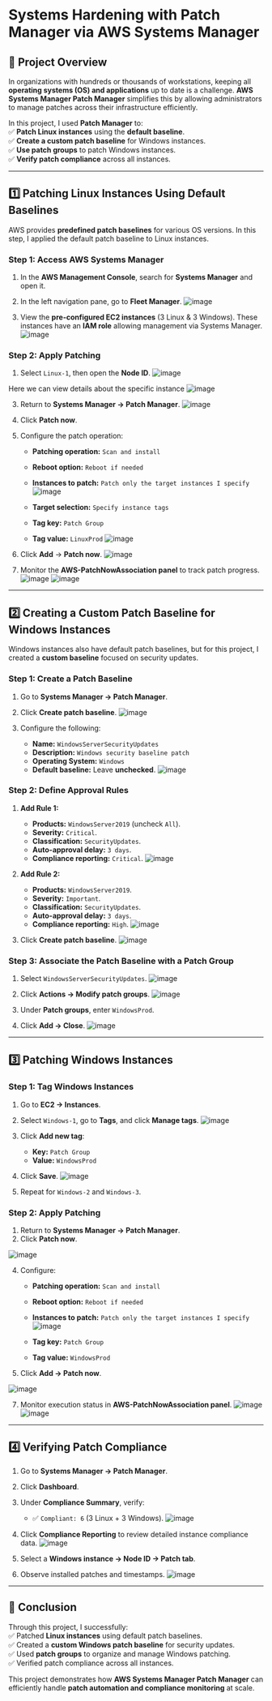 # Systems Hardening with Patch Manager via AWS Systems Manager

## 📌 Project Overview

In organizations with hundreds or thousands of workstations, keeping all **operating systems (OS) and applications** up to date is a challenge. **AWS Systems Manager Patch Manager** simplifies this by allowing administrators to manage patches across their infrastructure efficiently.

In this project, I used **Patch Manager** to: </br> 
✅ **Patch Linux instances** using the **default baseline**.  
✅ **Create a custom patch baseline** for Windows instances.  
✅ **Use patch groups** to patch Windows instances.  
✅ **Verify patch compliance** across all instances.  

---

## **1️⃣ Patching Linux Instances Using Default Baselines**

AWS provides **predefined patch baselines** for various OS versions. In this step, I applied the default patch baseline to Linux instances.

### **Step 1: Access AWS Systems Manager**
1. In the **AWS Management Console**, search for **Systems Manager** and open it.
2. In the left navigation pane, go to **Fleet Manager**.
![image](https://github.com/user-attachments/assets/32e2742b-590b-4888-968d-404be09ce93f)

4. View the **pre-configured EC2 instances** (3 Linux & 3 Windows). These instances have an **IAM role** allowing management via Systems Manager.
![image](https://github.com/user-attachments/assets/78db5940-efdd-4b8e-96f2-551be6028b7a)

### **Step 2: Apply Patching**
1. Select `Linux-1`, then open the **Node ID**.
![image](https://github.com/user-attachments/assets/dff0c2d8-569d-415f-aa6a-0796cbc557ea)

Here we can view details about the specific instance
![image](https://github.com/user-attachments/assets/859e3475-a491-4009-88f2-19c175b759ad)

3. Return to **Systems Manager → Patch Manager**.
![image](https://github.com/user-attachments/assets/2ec96716-b483-4f2e-99f0-a24173da6dba)

5. Click **Patch now**.
6. Configure the patch operation:
   - **Patching operation:** `Scan and install`
   - **Reboot option:** `Reboot if needed`
   - **Instances to patch:** `Patch only the target instances I specify`
  ![image](https://github.com/user-attachments/assets/ad52ca40-a474-4c0d-8864-70046df3b8a3)

   - **Target selection:** `Specify instance tags`
   - **Tag key:** `Patch Group`
   - **Tag value:** `LinuxProd`
![image](https://github.com/user-attachments/assets/1e4c2b8d-088d-4266-8e88-86c73573dcea)

7. Click **Add** → **Patch now**.
![image](https://github.com/user-attachments/assets/acf1b5a2-1cd2-4556-a904-3ddaedf83086)

9. Monitor the **AWS-PatchNowAssociation panel** to track patch progress.
![image](https://github.com/user-attachments/assets/04d2215a-5ccb-44c1-a89b-7d23dd4704f1)
![image](https://github.com/user-attachments/assets/3c2018f5-6da1-4fd8-80bf-d52a34aa9048)

---

## **2️⃣ Creating a Custom Patch Baseline for Windows Instances**

Windows instances also have default patch baselines, but for this project, I created a **custom baseline** focused on security updates.

### **Step 1: Create a Patch Baseline**
1. Go to **Systems Manager → Patch Manager**.
2. Click **Create patch baseline**.
![image](https://github.com/user-attachments/assets/a732cb46-317b-4ecf-b595-d747da7ad1be)
   
4. Configure the following:
   - **Name:** `WindowsServerSecurityUpdates`
   - **Description:** `Windows security baseline patch`
   - **Operating System:** `Windows`
   - **Default baseline:** Leave **unchecked**.
![image](https://github.com/user-attachments/assets/cb8a59a8-9bb9-49e4-b533-c1854c762359)

### **Step 2: Define Approval Rules**
1. **Add Rule 1:**
   - **Products:** `WindowsServer2019` (uncheck `All`).
   - **Severity:** `Critical`.
   - **Classification:** `SecurityUpdates`.
   - **Auto-approval delay:** `3 days`.
   - **Compliance reporting:** `Critical`.
![image](https://github.com/user-attachments/assets/96cdae16-5ec3-436a-9437-05f50b8ed734)
  
2. **Add Rule 2:**
   - **Products:** `WindowsServer2019`.
   - **Severity:** `Important`.
   - **Classification:** `SecurityUpdates`.
   - **Auto-approval delay:** `3 days`.
   - **Compliance reporting:** `High`.
![image](https://github.com/user-attachments/assets/e594d982-fba6-4452-9bc0-f459bdd6eea6)

3. Click **Create patch baseline**.
![image](https://github.com/user-attachments/assets/da75a88a-2c0c-45fc-8d35-36ac0bbf0424)

### **Step 3: Associate the Patch Baseline with a Patch Group**
1. Select `WindowsServerSecurityUpdates`.
![image](https://github.com/user-attachments/assets/c3396508-03dd-4586-b610-cc776a9600c0)

3. Click **Actions → Modify patch groups**.
![image](https://github.com/user-attachments/assets/708cea42-0511-4582-abbf-20a8739f8873)

5. Under **Patch groups**, enter `WindowsProd`.
6. Click **Add → Close**.
![image](https://github.com/user-attachments/assets/680f6a88-1d42-4b51-b4f8-507bedcb64f5)

---

## **3️⃣ Patching Windows Instances**

### **Step 1: Tag Windows Instances**
1. Go to **EC2 → Instances**.
2. Select `Windows-1`, go to **Tags**, and click **Manage tags**.
![image](https://github.com/user-attachments/assets/d41b6d38-cd3d-4549-83d6-e677c379e359)

4. Click **Add new tag**:
   - **Key:** `Patch Group`
   - **Value:** `WindowsProd`
5. Click **Save**.
![image](https://github.com/user-attachments/assets/cfbee656-61b3-4f65-92bf-9393ba1a9c19)

7. Repeat for `Windows-2` and `Windows-3`.

### **Step 2: Apply Patching**
1. Return to **Systems Manager → Patch Manager**.
2. Click **Patch now**.

![image](https://github.com/user-attachments/assets/f23d13bc-ffa3-4b08-a48c-5b2e589da5b9)

4. Configure:
   - **Patching operation:** `Scan and install`
   - **Reboot option:** `Reboot if needed`
   - **Instances to patch:** `Patch only the target instances I specify`
![image](https://github.com/user-attachments/assets/0ae46499-4404-46dd-83c4-92675accbcf2)

   - **Tag key:** `Patch Group`
   - **Tag value:** `WindowsProd`
5. Click **Add → Patch now**.
   
![image](https://github.com/user-attachments/assets/6fa160cb-acea-40e9-a55a-8cd258882450)

7. Monitor execution status in **AWS-PatchNowAssociation panel**.
![image](https://github.com/user-attachments/assets/a8489bfe-acc8-4fe0-8742-4045cbca0341)
![image](https://github.com/user-attachments/assets/522e1b26-fe24-4c53-97db-3f48dd18e5fa)

---

## **4️⃣ Verifying Patch Compliance**

1. Go to **Systems Manager → Patch Manager**.
2. Click **Dashboard**.
3. Under **Compliance Summary**, verify:
   - ✅ `Compliant: 6` (3 Linux + 3 Windows).
![image](https://github.com/user-attachments/assets/3d0fd5f7-ed33-46d1-972f-ca7a2025fd36)

4. Click **Compliance Reporting** to review detailed instance compliance data.
![image](https://github.com/user-attachments/assets/67282498-c57f-4925-8c7e-7bd9b5d532b7)

6. Select a **Windows instance → Node ID → Patch tab**.
7. Observe installed patches and timestamps.
![image](https://github.com/user-attachments/assets/5207c939-ce48-47c3-bcce-3cba614e1fd3)

---

## **🚀 Conclusion**
Through this project, I successfully: </br>
✅ Patched **Linux instances** using default patch baselines.  
✅ Created a **custom Windows patch baseline** for security updates.  
✅ Used **patch groups** to organize and manage Windows patching.  
✅ Verified patch compliance across all instances.  

This project demonstrates how **AWS Systems Manager Patch Manager** can efficiently handle **patch automation and compliance monitoring** at scale.





